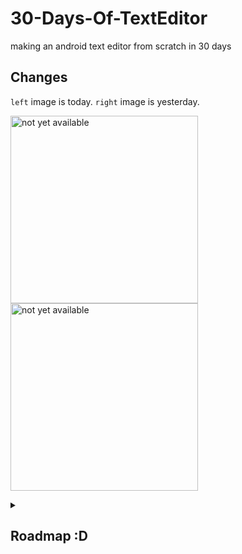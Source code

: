 # 30-Days-Of-TextEditor
making an android text editor from scratch in 30 days

## Changes
`left` image is today. `right` image is yesterday.

<img src="docs/ss1.jpg" alt="not yet available" width="300"><img src="docs/ss2.jpg" alt="not yet available" width="300">

<details>
  <summary>

## Roadmap :D

  </summary>

  ### Phase 1
  OCT 30-31: setting up<br>
  NOV 1-2: render string as text on canvas<br>
  NOV 3-4: tap positioning<br>
  NOV 5: polish<br>

  ### Phase 2
  NOV 6-7: text wrapping<br>
  NOV 8-9: keyboard input<br>
  NOV 10-11: scrolling<br>
  NOV 12: polish<br>

  ### Phase 3
  NOV 13-14: scrolling and flinging<br>
  NOV 15-16: pinch to zoom<br>
  NOV 17-18: horizontal scrolling<br>
  NOV 19: polish<br>

  ### Phase 4
  NOV 20-21: text selection with long-press<br>
  NOV 22-23: selection handles<br>
  NOV 24-25: cut, copy, paste<br>
  NOV 26: polish<br>

  ### Phase 5
  NOV 27-28: file editing<br>
  NOV 29: CELEBRATE🎉<br>
</details>
